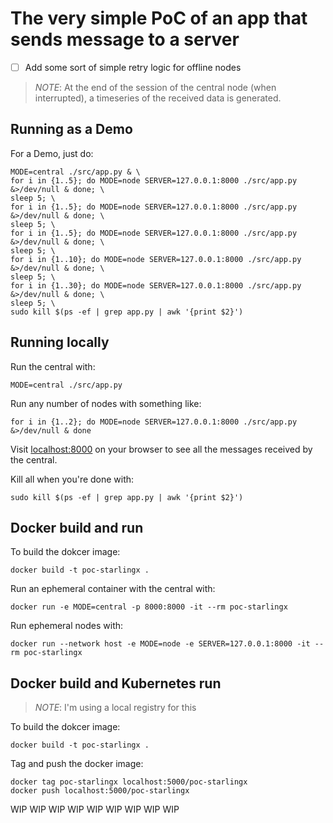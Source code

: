 # The very simple PoC of an app that sends message to a server

- [ ] Add some sort of simple retry logic for offline nodes

>_NOTE_: At the end of the session of the central node (when interrupted),
> a timeseries of the received data is generated.

## Running as a Demo

For a Demo, just do:

```shell
MODE=central ./src/app.py & \
for i in {1..5}; do MODE=node SERVER=127.0.0.1:8000 ./src/app.py &>/dev/null & done; \
sleep 5; \
for i in {1..5}; do MODE=node SERVER=127.0.0.1:8000 ./src/app.py &>/dev/null & done; \
sleep 5; \
for i in {1..5}; do MODE=node SERVER=127.0.0.1:8000 ./src/app.py &>/dev/null & done; \
sleep 5; \
for i in {1..10}; do MODE=node SERVER=127.0.0.1:8000 ./src/app.py &>/dev/null & done; \
sleep 5; \
for i in {1..30}; do MODE=node SERVER=127.0.0.1:8000 ./src/app.py &>/dev/null & done; \
sleep 5; \
sudo kill $(ps -ef | grep app.py | awk '{print $2}')
```

## Running locally

Run the central with:

```shell
MODE=central ./src/app.py
```

Run any number of nodes with something like:

```shell
for i in {1..2}; do MODE=node SERVER=127.0.0.1:8000 ./src/app.py &>/dev/null & done
```

Visit [localhost:8000](localhost:8000) on your browser to see 
all the messages received by the central.

Kill all when you're done with:

```shell
sudo kill $(ps -ef | grep app.py | awk '{print $2}')
```

## Docker build and run

To build the dokcer image:

```shell
docker build -t poc-starlingx .
```

Run an ephemeral container with the central with:

```shell
docker run -e MODE=central -p 8000:8000 -it --rm poc-starlingx
```

Run ephemeral nodes with:

```shell
docker run --network host -e MODE=node -e SERVER=127.0.0.1:8000 -it --rm poc-starlingx
```

## Docker build and Kubernetes run

> _NOTE_: I'm using a local registry for this

To build the dokcer image:

```shell
docker build -t poc-starlingx .
```

Tag and push the docker image:

```shell
docker tag poc-starlingx localhost:5000/poc-starlingx
docker push localhost:5000/poc-starlingx
```

WIP WIP WIP WIP WIP WIP WIP WIP WIP
